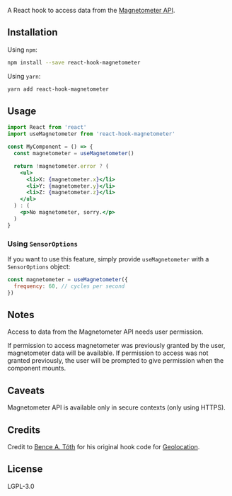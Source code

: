 A React hook to access data from the [Magnetometer API](https://developer.mozilla.org/en-US/docs/Web/API/Magnetometer).

## Installation

Using `npm`:

```sh
npm install --save react-hook-magnetometer
```

Using `yarn`:

```sh
yarn add react-hook-magnetometer
```

## Usage

```jsx
import React from 'react'
import useMagnetometer from 'react-hook-magnetometer'

const MyComponent = () => {
  const magnetometer = useMagnetometer()

  return !magnetometer.error ? (
    <ul>
      <li>X: {magnetometer.x}</li>
      <li>Y: {magnetometer.y}</li>
      <li>Z: {magnetometer.z}</li>
    </ul>
  ) : (
    <p>No magnetometer, sorry.</p>
  )
}
```

### Using `SensorOptions`

If you want to use this feature, simply provide `useMagnetometer` with a `SensorOptions` object:

```jsx
const magnetometer = useMagnetometer({
  frequency: 60, // cycles per second
})
```

## Notes

Access to data from the Magnetometer API needs user permission.

If permission to access magnetometer was previously granted by the user, magnetometer data will be available. If permission to access was not granted previously, the user will be prompted to give permission when the component mounts.

## Caveats

Magnetometer API is available only in secure contexts (only using HTTPS).

## Credits

Credit to [Bence A. Tóth](https://github.com/bence-toth) for his original hook code for [Geolocation](https://www.npmjs.com/package/react-hook-geolocation).

## License

LGPL-3.0
